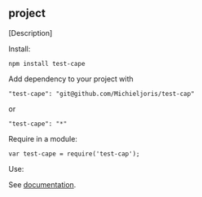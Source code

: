 project
--------

[Description]

Install:

    npm install test-cape
	
Add dependency to your project with

    "test-cape": "git@github.com/Michieljoris/test-cap"
	
or

	"test-cape": "*"

Require in a module:

    var test-cape = require('test-cap');

Use:

See [documentation](https://rawgithub.com/Michieljoris/test-cape/master/docs/test-cap.html).







